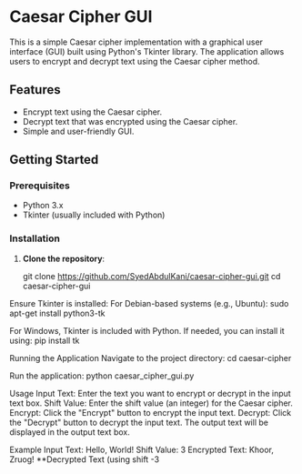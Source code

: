 

# Caesar Cipher GUI

This is a simple Caesar cipher implementation with a graphical user interface (GUI) built using Python's Tkinter library. The application allows users to encrypt and decrypt text using the Caesar cipher method.

## Features

- Encrypt text using the Caesar cipher.
- Decrypt text that was encrypted using the Caesar cipher.
- Simple and user-friendly GUI.

## Getting Started

### Prerequisites

- Python 3.x
- Tkinter (usually included with Python)

### Installation

1. **Clone the repository**:
   
   git clone https://github.com/SyedAbdulKani/caesar-cipher-gui.git
   cd caesar-cipher-gui

Ensure Tkinter is installed:
For Debian-based systems (e.g., Ubuntu):
sudo apt-get install python3-tk

For Windows, Tkinter is included with Python. If needed, you can install it using:
pip install tk

Running the Application
Navigate to the project directory:
cd caesar-cipher


Run the application:
python caesar_cipher_gui.py


Usage
Input Text: Enter the text you want to encrypt or decrypt in the input text box.
Shift Value: Enter the shift value (an integer) for the Caesar cipher.
Encrypt: Click the "Encrypt" button to encrypt the input text.
Decrypt: Click the "Decrypt" button to decrypt the input text.
The output text will be displayed in the output text box.


Example
Input Text: Hello, World!
Shift Value: 3
Encrypted Text: Khoor, Zruog!
**Decrypted Text (using shift -3
   

